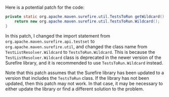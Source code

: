Here is a potential patch for the code:

```java
private static org.apache.maven.surefire.util.TestsToRun getWildcard() {
    return new org.apache.maven.surefire.util.TestsToRun.Wildcard();
}
```

In this patch, I changed the import statement from `org.apache.maven.surefire.api.testset` to `org.apache.maven.surefire.util`, and changed the class name from `TestListResolver.Wildcard` to `TestsToRun.Wildcard`. This is because the `TestListResolver.Wildcard` class is deprecated in the newer version of the Surefire library, and it is recommended to use `TestsToRun.Wildcard` instead.

Note that this patch assumes that the Surefire library has been updated to a version that includes the `TestsToRun` class. If the library has not been updated, then this patch may not work. In that case, it may be necessary to either update the library or find a different solution to the problem.